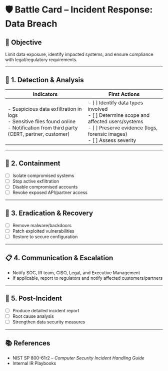 # 🛡️ Battle Card – Incident Response: Data Breach

## 🎯 Objective
Limit data exposure, identify impacted systems, and ensure compliance with legal/regulatory requirements.

---

## 🚨 1. Detection & Analysis

| Indicators | First Actions |
|------------|---------------|
| - Suspicious data exfiltration in logs<br>- Sensitive files found online<br>- Notification from third party (CERT, partner, customer) | - [ ] Identify data types involved<br>- [ ] Determine scope and affected users/systems<br>- [ ] Preserve evidence (logs, forensic images)<br>- [ ] Assess severity |

---

## 🛑 2. Containment
- [ ] Isolate compromised systems  
- [ ] Stop active exfiltration  
- [ ] Disable compromised accounts  
- [ ] Revoke exposed API/partner access  

---

## 🧹 3. Eradication & Recovery
- [ ] Remove malware/backdoors  
- [ ] Patch exploited vulnerabilities  
- [ ] Restore to secure configuration  

---

## 📋 4. Communication & Escalation
- Notify SOC, IR team, CISO, Legal, and Executive Management  
- If applicable, report to regulators and notify affected customers/partners  

---

## 🔄 5. Post-Incident
- [ ] Produce detailed incident report  
- [ ] Root cause analysis  
- [ ] Strengthen data security measures  

---

## 📚 References
- NIST SP 800-61r2 – *Computer Security Incident Handling Guide*  
- Internal IR Playbooks  
